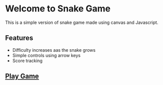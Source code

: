 # Welcome to Snake Game

This is a simple version of snake game made using canvas and Javascript.

## Features

- Difficulty increases aas the snake grows
- Simple controls using arrow keys
- Score tracking

## [Play Game](index.html)
